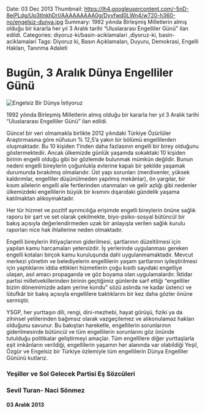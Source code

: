 Date: 03 Dec 2013
Thumbnail: https://lh4.googleusercontent.com/-5nD-8eiPLdg/Up3tlnkhDrI/AAAAAAAAA0g/Dyvfwd0LWn4/w720-h360-no/engelsiz-dunya.jpg
Summary: 1992 yılında Birleşmiş Milletlerin almış olduğu bir kararla her yıl 3 Aralık tarihi  “Uluslararası Engelliler Günü” ilan edildi.
Categories: diyoruz-ki/basin-aciklamalari ,diyoruz-ki, basin-aciklamalari
Tags: Diyoruz ki, Basın Açıklamaları, Duyuru, Demokrasi, Engelli Hakları, Tanınma Adaleti

# Bugün, 3 Aralık Dünya Engelliler Günü

![Engelsiz Bir Dünya İstiyoruz](https://lh4.googleusercontent.com/-5nD-8eiPLdg/Up3tlnkhDrI/AAAAAAAAA0g/Dyvfwd0LWn4/w720-h360-no/engelsiz-dunya.jpg)


1992 yılında Birleşmiş Milletlerin almış olduğu bir kararla her yıl 3 Aralık tarihi  “Uluslararası Engelliler Günü” ilan edildi.
 
Güncel bir veri olmamakla birlikte 2012 yılındaki Türkiye Özürlüler Araştırmasına göre nüfusun % 12,5’a yakın bir bölümü engellilerden oluşmaktadır.  Bu 10 kişiden 1’inden daha fazlasının engelli bir birey olduğunu göstermektedir. Ancak ülkemizde günlük yaşamda sokaktaki 10 kişiden birinin engelli olduğu gibi bir gözlemde bulunmak mümkün değildir. Bunun nedeni engelli bireylerin çoğunlukla evlerine kapalı bir şekilde yaşamak durumunda bırakılmış olmalarıdır. Üst yapı sorunları (merdivenler, yüksek kaldırımlar, engelliler düşünülmeden yapılmış mekânlar), ön yargılar, bir kısım ailelerin engelli aile fertlerinden utanmaları ve gelir azlığı gibi nedenler ülkemizdeki engellilerin büyük bir kısmını dışarıdaki gündelik yaşama katılmaktan alıkoymaktadır.
 
Her tür hizmet ve pozitif ayrımcılığa erişimde engelli bireylerin önüne sağlık raporu bir şart ve set olarak çekilmekte, biyo-psiko-sosyal bütüncül bir bakış açısıyla değerlendirmeden uzak bir anlayışla verilen sağlık kurulu raporları nice hak ihlallerine neden olmaktadır.
 
Engelli bireylerin ihtiyaçlarının giderilmesi, şartlarının düzeltilmesi için yapılan kamu harcamaları yetersizdir. İş yerlerinde uygulanması gereken engelli kotaları birçok kamu kuruluşunda dahi uygulanmamaktadır. Mevcut merkezi yönetim ve belediyelerin engellilerin yaşam şartlarının iyileştirilmesi için yaptıklarını iddia ettikleri hizmetlerin çoğu kısıtlı sayıdaki engelliye ulaşan, asıl amacı propaganda ve göz boyama olan uygulamalardır. İktidar partisi milletvekillerinden birinin geçtiğimiz günlerde sarf ettiği “engelliler bizim dönemimizde adam yerine kondu” sözü aslında ne kadar üstenci ve lütufkâr bir bakış açısıyla engellilere baktıklarını bir kez daha gözler önüne sermiştir.
 
YSGP, her yurttaşın dili, rengi, dini-mezhebi, hayat görüşü, fiziki ya da zihinsel yetilerinden bağımsız olarak vazgeçilemez ve alıkonulamaz hakları olduğunu savunur. Bu bakıştan hareketle, engellilerin sorunlarının giderilmesinde bütüncül ve tüm engellilerin sorunlarını göz önünde tutulduğu politikalar geliştirmeyi amaçlar.
Tüm engellilere diğer yurttaşlarla eşit imkânların verildiği, engellilerin yaşamın her alanında var olabildiği Yeşil, Özgür ve Engelsiz bir Türkiye özlemiyle tüm engellilerin Dünya Engelliler Gününü kutlarız.   
 
### Yeşiller ve Sol Gelecek Partisi Eş Sözcüleri
### Sevil Turan- Naci Sönmez

#### 03 Aralık 2013
